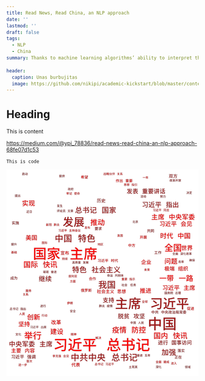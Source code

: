 ```yaml
---
title: Read News, Read China, an NLP approach
date: ''
lastmod: ''
draft: false
tags:
  - NLP
  - China
summary: Thanks to machine learning algorithms’ ability to interpret the massive text to the understandable message, tracking the polices change from the enormous volume of the news reports is feasible at this point. Here I present this case study utilizing the text of Network News Broadcast to discover the policy changes of China.

header:
  caption: Unas burbujitas
  image: https://github.com/nikipi/academic-kickstart/blob/master/content/post/1_TAaAdb3hM2tieeltw4jWrw.png
---
```

# Heading

This is content

https://medium.com/@ypi_78836/read-news-read-china-an-nlp-approach-68fe07d1c53

```
This is code
```

![An image](https://github.com/nikipi/academic-kickstart/blob/master/content/post/1_TAaAdb3hM2tieeltw4jWrw.png)

